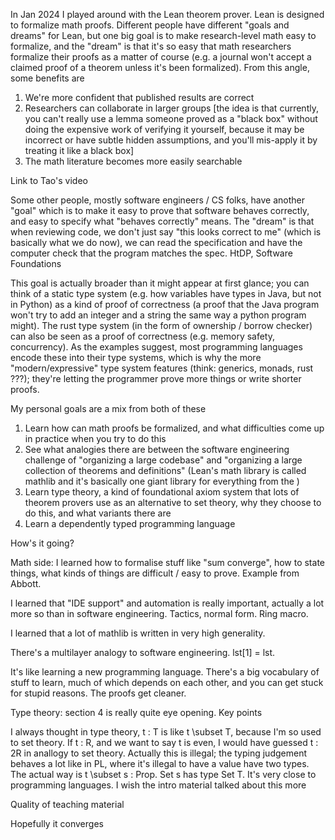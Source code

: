 In Jan 2024 I played around with the Lean theorem prover. Lean is designed to formalize math proofs. Different people have different "goals and dreams" for Lean, but one big goal is to make research-level math easy to formalize, and the "dream" is that it's so easy that math researchers formalize their proofs as a matter of course (e.g. a journal won't accept a claimed proof of a theorem unless it's been formalized). From this angle, some benefits are

1. We're more confident that published results are correct
1. Researchers can collaborate in larger groups [the idea is that currently, you can't really use a lemma someone proved as a "black box" without doing the expensive work of verifying it yourself, because it may be incorrect or have subtle hidden assumptions, and you'll mis-apply it by treating it like a black box]
1. The math literature becomes more easily searchable

Link to Tao's video

Some other people, mostly software engineers / CS folks, have another "goal" which is to make it easy to prove that software behaves correctly, and easy to specify what "behaves correctly" means. The "dream" is that when reviewing code, we don't just say "this looks correct to me" (which is basically what we do now), we can read the specification and have the computer check that the program matches the spec. HtDP, Software Foundations

This goal is actually broader than it might appear at first glance; you can think of a static type system (e.g. how variables have types in Java, but not in Python) as a kind of proof of correctness (a proof that the Java program won't try to add an integer and a string the same way a python program might). The rust type system (in the form of ownership / borrow checker) can also be seen as a proof of correctness (e.g. memory safety, concurrency). As the examples suggest, most programming languages encode these into their type systems, which is why the more "modern/expressive" type system features (think: generics, monads, rust ???); they're letting the programmer prove more things or write shorter proofs. 

My personal goals are a mix from both of these

1. Learn how can math proofs be formalized, and what difficulties come up in practice when you try to do this
1. See what analogies there are between the software engineering challenge of "organizing a large codebase" and "organizing a large collection of theorems and definitions" (Lean's math library is called mathlib and it's basically one giant library for everything from the )
1. Learn type theory, a kind of foundational axiom system that lots of theorem provers use as an alternative to set theory, why they choose to do this, and what variants there are
1. Learn a dependently typed programming language

How's it going?

Math side: I learned how to formalise stuff like "sum converge", how to state things, what kinds of things are difficult / easy to prove. Example from Abbott.

I learned that "IDE support" and automation is really important, actually a lot more so than in software engineering. Tactics, normal form. Ring macro.

I learned that a lot of mathlib is written in very high generality.

There's a multilayer analogy to software engineering. lst[1] = lst.

It's like learning a new programming language. There's a big vocabulary of stuff to learn, much of which depends on each other, and you can get stuck for stupid reasons. The proofs get cleaner.

Type theory: section 4 is really quite eye opening. Key points

I always thought in type theory, t : T is like t \subset T, because I'm so used to set theory. If t : R, and we want to say t is even, I would have guessed t : 2R in anallogy to set theory. Actually this is illegal; the typing judgement behaves a lot like in PL, where it's illegal to have a value have two types. The actual way is t \subset s : Prop. Set s has type Set T. It's very close to programming languages. I wish the intro material talked about this more

Quality of teaching material

Hopefully it converges
